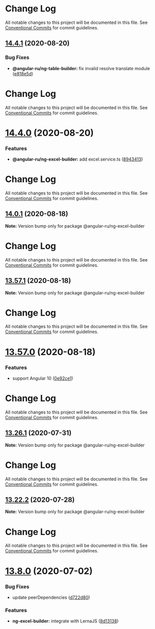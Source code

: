 # Change Log

All notable changes to this project will be documented in this file. See
[Conventional Commits](https://conventionalcommits.org) for commit guidelines.

## [14.4.1](https://github.com/Angular-RU/angular-ru-sdk/compare/v14.4.0...v14.4.1) (2020-08-20)

### Bug Fixes

-   **@angular-ru/ng-table-builder:** fix invalid resolve translate module
    ([e818e5d](https://github.com/Angular-RU/angular-ru-sdk/commit/e818e5d573eed61876524c61d152289d5261d097))

# Change Log

All notable changes to this project will be documented in this file. See
[Conventional Commits](https://conventionalcommits.org) for commit guidelines.

# [14.4.0](https://github.com/Angular-RU/angular-ru-sdk/compare/v14.3.0...v14.4.0) (2020-08-20)

### Features

-   **@angular-ru/ng-excel-builder:** add excel.service.ts
    ([8943413](https://github.com/Angular-RU/angular-ru-sdk/commit/89434137147fdeedf9e2e2d067269c0bac724c97))

# Change Log

All notable changes to this project will be documented in this file. See
[Conventional Commits](https://conventionalcommits.org) for commit guidelines.

## [14.0.1](https://github.com/Angular-RU/angular-ru-sdk/compare/v13.57.1...v14.0.1) (2020-08-18)

**Note:** Version bump only for package @angular-ru/ng-excel-builder

# Change Log

All notable changes to this project will be documented in this file. See
[Conventional Commits](https://conventionalcommits.org) for commit guidelines.

## [13.57.1](https://github.com/Angular-RU/angular-ru-sdk/compare/v13.57.0...v13.57.1) (2020-08-18)

**Note:** Version bump only for package @angular-ru/ng-excel-builder

# Change Log

All notable changes to this project will be documented in this file. See
[Conventional Commits](https://conventionalcommits.org) for commit guidelines.

# [13.57.0](https://github.com/Angular-RU/angular-ru-sdk/compare/v13.56.0...v13.57.0) (2020-08-18)

### Features

-   support Angular 10
    ([0e92ce1](https://github.com/Angular-RU/angular-ru-sdk/commit/0e92ce1cd56dea246fecbca997172cd8308ab031))

# Change Log

All notable changes to this project will be documented in this file. See
[Conventional Commits](https://conventionalcommits.org) for commit guidelines.

## [13.26.1](https://github.com/Angular-RU/angular-ru-sdk/compare/v13.26.0...v13.26.1) (2020-07-31)

**Note:** Version bump only for package @angular-ru/ng-excel-builder

# Change Log

All notable changes to this project will be documented in this file. See
[Conventional Commits](https://conventionalcommits.org) for commit guidelines.

## [13.22.2](https://github.com/Angular-RU/angular-ru-sdk/compare/v13.22.1...v13.22.2) (2020-07-28)

**Note:** Version bump only for package @angular-ru/ng-excel-builder

# Change Log

All notable changes to this project will be documented in this file. See
[Conventional Commits](https://conventionalcommits.org) for commit guidelines.

# [13.8.0](https://github.com/Angular-RU/angular-ru-sdk/compare/v13.7.1...v13.8.0) (2020-07-02)

### Bug Fixes

-   update peerDependencies
    ([d722d80](https://github.com/Angular-RU/angular-ru-sdk/commit/d722d80412268d05acb773f065c5b40646c2e7f3))

### Features

-   **ng-excel-builder:** integrate with LernaJS
    ([8d13138](https://github.com/Angular-RU/angular-ru-sdk/commit/8d13138d7273c2df4a5c253e7c1340fc7e4cb1b6))
